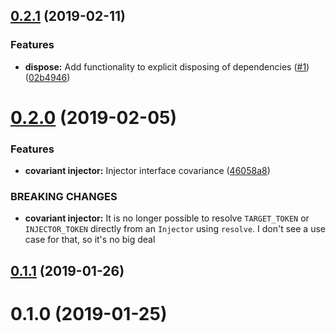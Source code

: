 ## [0.2.1](https://github.com/nicojs/typed-inject/compare/v0.2.0...v0.2.1) (2019-02-11)


### Features

* **dispose:** Add functionality to explicit disposing of dependencies ([#1](https://github.com/nicojs/typed-inject/issues/1)) ([02b4946](https://github.com/nicojs/typed-inject/commit/02b4946))



# [0.2.0](https://github.com/nicojs/typed-inject/compare/v0.1.1...v0.2.0) (2019-02-05)


### Features

* **covariant injector:** Injector interface covariance ([46058a8](https://github.com/nicojs/typed-inject/commit/46058a8))


### BREAKING CHANGES

* **covariant injector:** It is no longer possible to resolve
`TARGET_TOKEN` or `INJECTOR_TOKEN` directly from an
 `Injector` using `resolve`. I don't see a use case for that,
so it's no big deal



## [0.1.1](https://github.com/nicojs/typed-inject/compare/v0.1.0...v0.1.1) (2019-01-26)



# 0.1.0 (2019-01-25)



